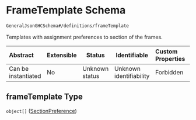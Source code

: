 # FrameTemplate Schema

```txt
GeneralJsonGHCSchema#/definitions/frameTemplate
```

Templates with assignment preferences to section of the frames.


| Abstract            | Extensible | Status         | Identifiable            | Custom Properties | Additional Properties | Access Restrictions | Defined In                                                         |
| :------------------ | ---------- | -------------- | ----------------------- | :---------------- | --------------------- | ------------------- | ------------------------------------------------------------------ |
| Can be instantiated | No         | Unknown status | Unknown identifiability | Forbidden         | Allowed               | none                | [ghc.schema.json\*](../out/ghc.schema.json "open original schema") |

## frameTemplate Type

`object[]` ([SectionPreference](ghc-definitions-frametemplate-sectionpreference.md))
